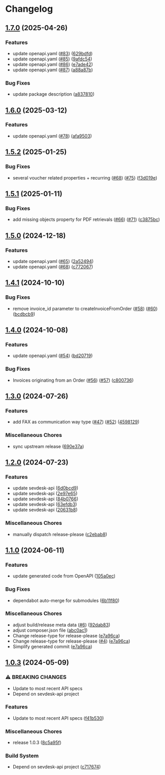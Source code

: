 # Changelog

## [1.7.0](https://github.com/j-mastr/sevdesk-php-sdk/compare/v1.6.0...v1.7.0) (2025-04-26)


### Features

* update openapi.yaml ([#83](https://github.com/j-mastr/sevdesk-php-sdk/issues/83)) ([629bdfd](https://github.com/j-mastr/sevdesk-php-sdk/commit/629bdfd19a4aeb12d37a9d24a5d8986f1fc6e6bc))
* update openapi.yaml ([#85](https://github.com/j-mastr/sevdesk-php-sdk/issues/85)) ([9afdc54](https://github.com/j-mastr/sevdesk-php-sdk/commit/9afdc54057cd2609fd9f4bcb2037e96c7a1016e4))
* update openapi.yaml ([#86](https://github.com/j-mastr/sevdesk-php-sdk/issues/86)) ([e7ade42](https://github.com/j-mastr/sevdesk-php-sdk/commit/e7ade42717ce16ab9ed0b1b7659c199795a5f6b1))
* update openapi.yaml ([#87](https://github.com/j-mastr/sevdesk-php-sdk/issues/87)) ([a88a87b](https://github.com/j-mastr/sevdesk-php-sdk/commit/a88a87be84bc9fd6997f768c0dcae690b04ad57b))


### Bug Fixes

* update package description ([a837810](https://github.com/j-mastr/sevdesk-php-sdk/commit/a8378101ccfe164a0239bf7b97b30bcbb97adc24))

## [1.6.0](https://github.com/j-mastr/sevdesk-php-sdk/compare/v1.5.2...v1.6.0) (2025-03-12)


### Features

* update openapi.yaml ([#78](https://github.com/j-mastr/sevdesk-php-sdk/issues/78)) ([afa9503](https://github.com/j-mastr/sevdesk-php-sdk/commit/afa95037acc6baf92c31f6b5878e5c0f932d043c))

## [1.5.2](https://github.com/j-mastr/sevdesk-php-sdk/compare/v1.5.1...v1.5.2) (2025-01-25)


### Bug Fixes

* several voucher related properties + recurring ([#68](https://github.com/j-mastr/sevdesk-php-sdk/issues/68)) ([#75](https://github.com/j-mastr/sevdesk-php-sdk/issues/75)) ([f3d019e](https://github.com/j-mastr/sevdesk-php-sdk/commit/f3d019efc47263ef3787802092ecf19135a02c8a))

## [1.5.1](https://github.com/j-mastr/sevdesk-php-sdk/compare/v1.5.0...v1.5.1) (2025-01-11)


### Bug Fixes

* add missing objects property for PDF retrievals ([#66](https://github.com/j-mastr/sevdesk-php-sdk/issues/66)) ([#71](https://github.com/j-mastr/sevdesk-php-sdk/issues/71)) ([c3875bc](https://github.com/j-mastr/sevdesk-php-sdk/commit/c3875bcba5f4ecc53ba8909fe8e8b14f7cf1486e))

## [1.5.0](https://github.com/j-mastr/sevdesk-php-sdk/compare/v1.4.1...v1.5.0) (2024-12-18)


### Features

* update openapi.yaml ([#65](https://github.com/j-mastr/sevdesk-php-sdk/issues/65)) ([2a52494](https://github.com/j-mastr/sevdesk-php-sdk/commit/2a524944bf137602b465f7ed82283cdf065e0832))
* update openapi.yaml ([#68](https://github.com/j-mastr/sevdesk-php-sdk/issues/68)) ([c772067](https://github.com/j-mastr/sevdesk-php-sdk/commit/c772067439e41e0dc0e0db00a1866fdc8fb66a56))

## [1.4.1](https://github.com/j-mastr/sevdesk-php-sdk/compare/v1.4.0...v1.4.1) (2024-10-10)


### Bug Fixes

* remove invoice_id parameter to createInvoiceFromOrder ([#58](https://github.com/j-mastr/sevdesk-php-sdk/issues/58)) ([#60](https://github.com/j-mastr/sevdesk-php-sdk/issues/60)) ([bcdbcb9](https://github.com/j-mastr/sevdesk-php-sdk/commit/bcdbcb9c90ee5ce86d0cd9a8b04778d86c221cdb))

## [1.4.0](https://github.com/j-mastr/sevdesk-php-sdk/compare/v1.3.0...v1.4.0) (2024-10-08)


### Features

* update openapi.yaml ([#54](https://github.com/j-mastr/sevdesk-php-sdk/issues/54)) ([bd20719](https://github.com/j-mastr/sevdesk-php-sdk/commit/bd20719af47df2160b70ba3dfeba4c8f94414223))


### Bug Fixes

* Invoices originating from an Order ([#56](https://github.com/j-mastr/sevdesk-php-sdk/issues/56)) ([#57](https://github.com/j-mastr/sevdesk-php-sdk/issues/57)) ([c800736](https://github.com/j-mastr/sevdesk-php-sdk/commit/c800736a4262848ff1963220a880b700e98c0d73))

## [1.3.0](https://github.com/j-mastr/sevdesk-php-sdk/compare/v1.2.0...v1.3.0) (2024-07-26)


### Features

* add FAX as communication way type ([#47](https://github.com/j-mastr/sevdesk-php-sdk/issues/47)) ([#52](https://github.com/j-mastr/sevdesk-php-sdk/issues/52)) ([4598129](https://github.com/j-mastr/sevdesk-php-sdk/commit/4598129c3123207c1b5376e566678675510718bd))


### Miscellaneous Chores

* sync upstream release ([690e37a](https://github.com/j-mastr/sevdesk-php-sdk/commit/690e37aa62565858543eada0cccd2beceb0d61d9))

## [1.2.0](https://github.com/j-mastr/sevdesk-php-sdk/compare/v1.1.0...v1.2.0) (2024-07-23)


### Features

* update sevdesk-api ([6d0bcd9](https://github.com/j-mastr/sevdesk-php-sdk/commit/6d0bcd9267e4dc5d7021623f2f228f2bb97dd6bc))
* update sevdesk-api ([2e97e65](https://github.com/j-mastr/sevdesk-php-sdk/commit/2e97e659691dea84e30ce6829176371b4c321123))
* update sevdesk-api ([84b0766](https://github.com/j-mastr/sevdesk-php-sdk/commit/84b0766eff8a052d3d7f8395bca36da7fb6106ca))
* update sevdesk-api ([63efdb3](https://github.com/j-mastr/sevdesk-php-sdk/commit/63efdb33965cfb10a339cf36939a3add853c0387))
* update sevdesk-api ([20631b8](https://github.com/j-mastr/sevdesk-php-sdk/commit/20631b87d147971e9fe57ea6841b977a849e84ac))


### Miscellaneous Chores

* manually dispatch release-please ([c2ebab8](https://github.com/j-mastr/sevdesk-php-sdk/commit/c2ebab87fa4c6673a3d3de61029dc05ffcc46fb1))

## [1.1.0](https://github.com/j-mastr/sevdesk-php-sdk/compare/v1.0.3...v1.1.0) (2024-06-11)


### Features

* update generated code from OpenAPI ([105a0ec](https://github.com/j-mastr/sevdesk-php-sdk/commit/105a0ec0dcb1594f4c632872e494d5c7e30433e4))


### Bug Fixes

* dependabot auto-merge for submodules ([6b11f80](https://github.com/j-mastr/sevdesk-php-sdk/commit/6b11f80c7e81213e43c273e4747e6d7419fe449f))


### Miscellaneous Chores

* adjust build/release meta data ([#6](https://github.com/j-mastr/sevdesk-php-sdk/issues/6)) ([92dab83](https://github.com/j-mastr/sevdesk-php-sdk/commit/92dab831b1406d5177b08a46f8b2f4a6320ce635))
* adjust composer.json file ([abc0ac1](https://github.com/j-mastr/sevdesk-php-sdk/commit/abc0ac12aff2b22cfd50d48077bba26b23f8c447))
* Change release-type for release-please ([e7a96ca](https://github.com/j-mastr/sevdesk-php-sdk/commit/e7a96cab153c867c53d5308c9c9fe4a95e13ef39))
* Change release-type for release-please ([#4](https://github.com/j-mastr/sevdesk-php-sdk/issues/4)) ([e7a96ca](https://github.com/j-mastr/sevdesk-php-sdk/commit/e7a96cab153c867c53d5308c9c9fe4a95e13ef39))
* Simplify generated commit ([e7a96ca](https://github.com/j-mastr/sevdesk-php-sdk/commit/e7a96cab153c867c53d5308c9c9fe4a95e13ef39))

## [1.0.3](https://github.com/j-mastr/sevdesk-php-sdk/compare/v0.0.3...v1.0.3) (2024-05-09)


### ⚠ BREAKING CHANGES

* Update to most recent API specs
* Depend on sevdesk-api project

### Features

* Update to most recent API specs ([f41b530](https://github.com/j-mastr/sevdesk-php-sdk/commit/f41b5305f14c0f6b35369f81d7938b1d19e2d9ea))


### Miscellaneous Chores

* release 1.0.3 ([8c5a95f](https://github.com/j-mastr/sevdesk-php-sdk/commit/8c5a95fd73b7adeb31b8e94b879a99c20edd97ad))


### Build System

* Depend on sevdesk-api project ([c717674](https://github.com/j-mastr/sevdesk-php-sdk/commit/c71767472957e5f9022a64c0aa9be416a205f346))
